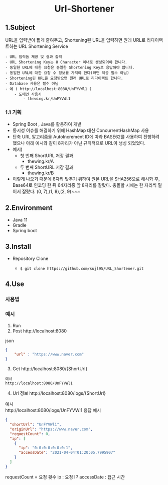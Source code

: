 <div align="center">
<h1>Url-Shortener</h1>
</div>

## 1.Subject

URL을 입력받아 짧게 줄여주고, Shortening된 URL을 입력하면 원래 URL로 리다이렉트하는 URL Shortening Service

    - URL 입력폼 제공 및 결과 출력
    - URL Shortening Key는 8 Character 이내로 생성되어야 합니다.
    - 동일한 URL에 대한 요청은 동일한 Shortening Key로 응답해야 합니다.
    - 동일한 URL에 대한 요청 수 정보를 가져야 한다(화면 제공 필수 아님)
    - Shortening된 URL을 요청받으면 원래 URL로 리다이렉트 합니다.
    - Database 사용은 필수 아님
    - 예 ( http://localhost:8080/UnFYVWl1 )
        - 도메인 사용시 
            - thewing.kr/UnFYVWl1

### 1.1 기획

- Spring Boot , Java를 활용하여 개발
- 동시성 이슈를 해결하기 위해 HashMap 대신 ConcurrentHashMap 사용
- 단축 URL 알고리즘을 AutoIncrement ID에 따라 BASE62를 사용하여 진행하려 했으나 아래 예시와 같이 
  8자리가 아닌 규칙적으로 URL이 생성 되었었다.
- 예시)
  - 첫 번째 ShortURL 저장 결과 
       - thewing.kr/A
  - 두 번째 ShortURL 저장 결과
    - thewing.kr/B
- 이렇게 나오기 때문에 8자리 맞추기 위하여 원본 URL을 SHA256으로 해시화 후, Base64로 인코딩 한 뒤 64자리중 앞 8자리를 잘랐다.
  충돌할 시에는 한 자리씩 밀어서 잘랐다. (0, 7),(1, 8),(2, 9)~~~
  

## 2.Environment

- Java 11
- Gradle
- Spring boot

## 3.Install

- Repository Clone

    - `$ git clone https://github.com/sujl95/URL_Shortener.git`

## 4.Use    

### 사용법

### 예시 
1. Run  
2. Post http://localhost:8080 

json
```json
{
    "url" : "https://www.naver.com"
}
```
    

3. Get http://localhost:8080/{ShortUrl}
```
예시
http://localhost:8080/UnFYVWl1
```

    

4. Url 정보 http://localhost:8080/logs/{ShortUrl}


예시    
http://localhost:8080/logs/UnFYVWl1
응답 예시
```json
{
  "shortUrl": "UnFYVWl1",
  "originUrl": "https://www.naver.com",
  "requestCount": 0,
  "ip": [
    {
      "ip": "0:0:0:0:0:0:0:1",
      "accessDate": "2021-04-04T01:20:05.7995907"
    }
  ]
}
```
requestCount = 요청 횟수
ip : 요청 IP
accessDate : 접근 시간


